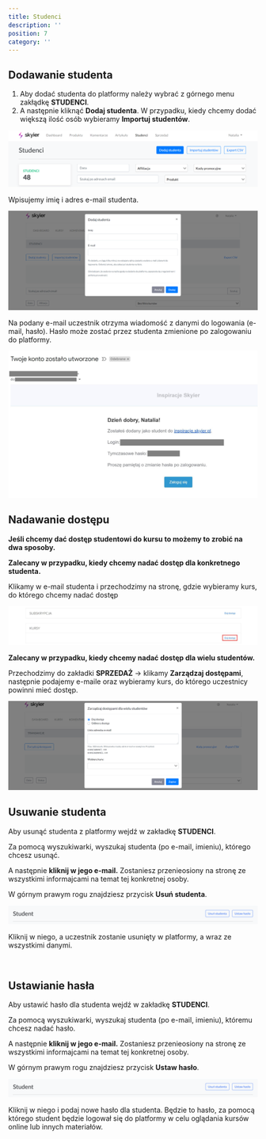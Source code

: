 ```yaml
---
title: Studenci
description: ''
position: 7
category: ''
---
```


## Dodawanie studenta

1. Aby dodać studenta do platformy należy wybrać z górnego menu zakłądkę **STUDENCI**.
2. A następnie kliknąć **Dodaj studenta**. W przypadku, kiedy chcemy dodać większą ilość osób wybieramy **Importuj studentów**. 

<img src="/img/screen-dodawanie-studentow.png" alt=""/>

Wpisujemy imię i adres e-mail studenta.

<img src="/img/screen-formularz-dodania.png" alt=""/>

Na podany e-mail uczestnik otrzyma wiadomość z danymi do logowania (e-mail, hasło). Hasło może zostać przez studenta zmienione po zalogowaniu do platformy. 

<img src="/img/screen-mail.jpg" alt=""/>

<br>

## Nadawanie dostępu

**Jeśli chcemy dać dostęp studentowi do kursu to możemy to zrobić na dwa sposoby.**

**Zalecany w przypadku, kiedy chcemy nadać dostęp dla konkretnego studenta.** 

Klikamy w e-mail studenta i przechodzimy na stronę, gdzie wybieramy kurs, do którego chcemy nadać dostęp

<img src="/img/screen-dostep-kurs.jpg" alt=""/>

**Zalecany w przypadku, kiedy chcemy nadać dostęp dla wielu studentów.**

Przechodzimy do zakładki **SPRZEDAŻ** -> klikamy **Zarządzaj dostępami**, następnie podajemy e-maile oraz wybieramy kurs, do którego uczestnicy powinni mieć dostęp. 

<img src="/img/screen-dostep-kurs-wiele.png" alt=""/>

<br>

## Usuwanie studenta

Aby usunąć studenta z platformy wejdź w zakładkę **STUDENCI**.

Za pomocą wyszukiwarki, wyszukaj studenta (po e-mail, imieniu), którego chcesz usunąć.

A następnie **kliknij w jego e-mail.** Zostaniesz przenieosiony na stronę ze wszystkimi informajcami na temat tej konkretnej osoby.

W górnym prawym rogu znajdziesz przycisk **Usuń studenta**. 

<img src="/img/screen-usuwanie.png" alt=""/>

Kliknij w niego, a uczestnik zostanie usunięty w platformy, a wraz ze wszystkimi danymi.

<br>

## Ustawianie hasła

Aby ustawić hasło dla studenta wejdź w zakładkę **STUDENCI**.

Za pomocą wyszukiwarki, wyszukaj studenta (po e-mail, imieniu), któremu chcesz nadać hasło.

A następnie **kliknij w jego e-mail.** Zostaniesz przenieosiony na stronę ze wszystkimi informajcami na temat tej konkretnej osoby.

W górnym prawym rogu znajdziesz przycisk **Ustaw hasło**. 

<img src="/img/screen-usuwanie.png" alt=""/>

Kliknij w niego i podaj nowe hasło dla studenta. Będzie to hasło, za pomocą którego student będzie logował się do platformy w celu oglądania kursów online lub innych materiałów.

